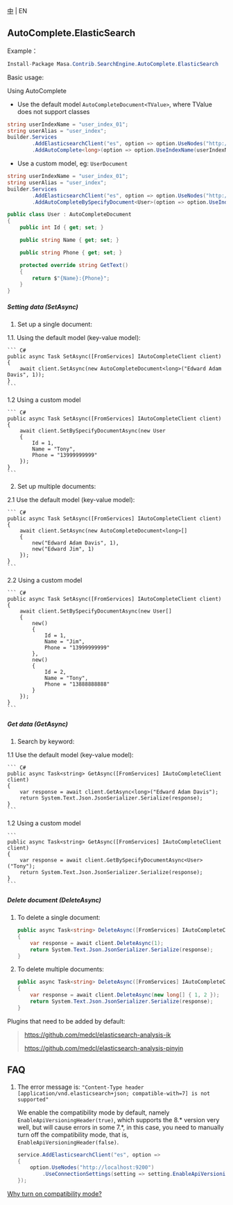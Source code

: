 [中](README.zh-CN.md) | EN

## AutoComplete.ElasticSearch

Example：

``` c#
Install-Package Masa.Contrib.SearchEngine.AutoComplete.ElasticSearch
```

Basic usage:

Using AutoComplete

* Use the default model `AutoCompleteDocument<TValue>`, where TValue does not support classes

``` C#
string userIndexName = "user_index_01";
string userAlias = "user_index";
builder.Services
        .AddElasticsearchClient("es", option => option.UseNodes("http://localhost:9200").UseDefault())
        .AddAutoComplete<long>(option => option.UseIndexName(userIndexName).UseAlias(userAlias));
```

* Use a custom model, eg: `UserDocument`

``` C#
string userIndexName = "user_index_01";
string userAlias = "user_index";
builder.Services
        .AddElasticsearchClient("es", option => option.UseNodes("http://localhost:9200").UseDefault())
        .AddAutoCompleteBySpecifyDocument<User>(option => option.UseIndexName(userIndexName).UseAlias(userAlias));

public class User : AutoCompleteDocument
{
    public int Id { get; set; }

    public string Name { get; set; }

    public string Phone { get; set; }

    protected override string GetText()
    {
        return $"{Name}:{Phone}";
    }
}
```

##### Setting data (SetAsync)

1. Set up a single document:

1.1. Using the default model (key-value model):

    ``` C#
    public async Task SetAsync([FromServices] IAutoCompleteClient client)
    {
        await client.SetAsync(new AutoCompleteDocument<long>("Edward Adam Davis", 1));
    }
    ```

1.2 Using a custom model

    ``` C#
    public async Task SetAsync([FromServices] IAutoCompleteClient client)
    {
        await client.SetBySpecifyDocumentAsync(new User
        {
            Id = 1,
            Name = "Tony",
            Phone = "13999999999"
        });
    }
    ```

2. Set up multiple documents:

2.1 Use the default model (key-value model):

    ``` C#
    public async Task SetAsync([FromServices] IAutoCompleteClient client)
    {
        await client.SetAsync(new AutoCompleteDocument<long>[]
        {
            new("Edward Adam Davis", 1),
            new("Edward Jim", 1)
        });
    }
    ```

2.2 Using a custom model

    ``` C#
    public async Task SetAsync([FromServices] IAutoCompleteClient client)
    {
        await client.SetBySpecifyDocumentAsync(new User[]
        {
            new()
            {
                Id = 1,
                Name = "Jim",
                Phone = "13999999999"
            },
            new()
            {
                Id = 2,
                Name = "Tony",
                Phone = "13888888888"
            }
        });
    }
    ```

##### Get data (GetAsync)

1. Search by keyword:

1.1 Use the default model (key-value model):

    ``` C#
    public async Task<string> GetAsync([FromServices] IAutoCompleteClient client)
    {
        var response = await client.GetAsync<long>("Edward Adam Davis");
        return System.Text.Json.JsonSerializer.Serialize(response);
    }
    ```

1.2 Using a custom model

    ```
    public async Task<string> GetAsync([FromServices] IAutoCompleteClient client)
    {
        var response = await client.GetBySpecifyDocumentAsync<User>("Tony");
        return System.Text.Json.JsonSerializer.Serialize(response);
    }
    ```

##### Delete document (DeleteAsync)

1. To delete a single document:

   ```` C#
   public async Task<string> DeleteAsync([FromServices] IAutoCompleteClient client)
   {
       var response = await client.DeleteAsync(1);
       return System.Text.Json.JsonSerializer.Serialize(response);
   }
   ````

2. To delete multiple documents:

   ```` C#
   public async Task<string> DeleteAsync([FromServices] IAutoCompleteClient client)
   {
       var response = await client.DeleteAsync(new long[] { 1, 2 });
       return System.Text.Json.JsonSerializer.Serialize(response);
   }
   ````

Plugins that need to be added by default:

> https://github.com/medcl/elasticsearch-analysis-ik
>
> https://github.com/medcl/elasticsearch-analysis-pinyin

## FAQ

1. The error message is: `"Content-Type header [application/vnd.elasticsearch+json; compatible-with=7] is not supported"`

   We enable the compatibility mode by default, namely `EnableApiVersioningHeader(true)`, which supports the 8.* version very well, but will cause errors in some 7.*, in this case, you need to manually turn off the compatibility mode, that is, `EnableApiVersioningHeader(false)`.

     ```` C#
     service.AddElasticsearchClient("es", option =>
     {
         option.UseNodes("http://localhost:9200")
             .UseConnectionSettings(setting => setting.EnableApiVersioningHeader(false));
     });
     ````

[Why turn on compatibility mode? ](https://github.com/elastic/elasticsearch-net/issues/6154)